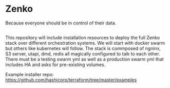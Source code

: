 # Zenko
Because everyone should be in control of their data.

##
This repository will include installation resources to deploy the full Zenko stack over different orchestration systems.
We will start with docker swarm but others like kubernetes will follow.
The stack is commposed of ngninx, S3 server, utapi, dmd, redis all magically configured to talk to each other.
There must be a testing swarm yml as well as a production swarm yml that includes HA and asks for pre-existing volumes.

Example installer repo: https://github.com/hashicorp/terraform/tree/master/examples

